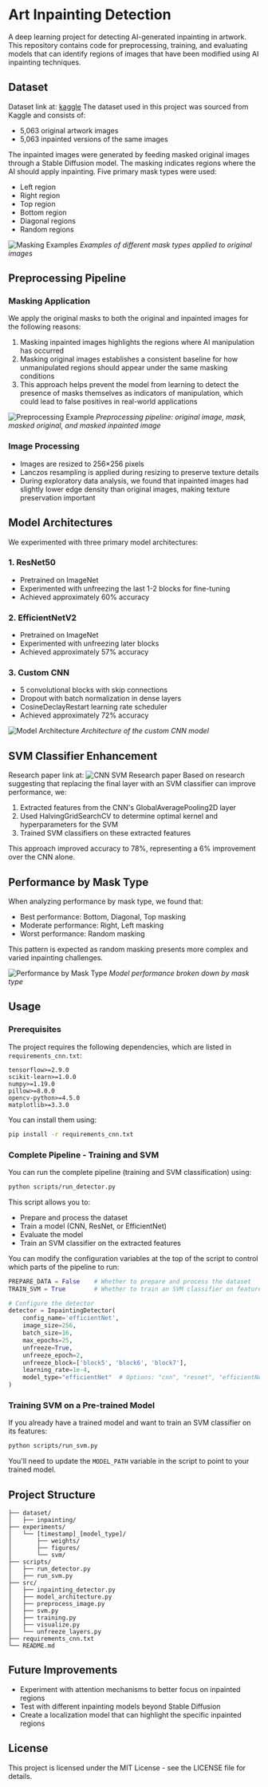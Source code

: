 # Art Inpainting Detection

A deep learning project for detecting AI-generated inpainting in artwork. This repository contains code for preprocessing, training, and evaluating models that can identify regions of images that have been modified using AI inpainting techniques.

## Dataset

Dataset link at: [kaggle](https://www.kaggle.com/datasets/danielmao2019/deepfakeart)
The dataset used in this project was sourced from Kaggle and consists of:
- 5,063 original artwork images
- 5,063 inpainted versions of the same images

The inpainted images were generated by feeding masked original images through a Stable Diffusion model. The masking indicates regions where the AI should apply inpainting. Five primary mask types were used:

- Left region
- Right region
- Top region
- Bottom region
- Diagonal regions
- Random regions

![Masking Examples](images/inpainted_examples.png)
*Examples of different mask types applied to original images*

## Preprocessing Pipeline

### Masking Application

We apply the original masks to both the original and inpainted images for the following reasons:

1. Masking inpainted images highlights the regions where AI manipulation has occurred
2. Masking original images establishes a consistent baseline for how unmanipulated regions should appear under the same masking conditions
3. This approach helps prevent the model from learning to detect the presence of masks themselves as indicators of manipulation, which could lead to false positives in real-world applications

![Preprocessing Example](images/preprocessing_example.png)
*Preprocessing pipeline: original image, mask, masked original, and masked inpainted image*

### Image Processing

- Images are resized to 256×256 pixels
- Lanczos resampling is applied during resizing to preserve texture details
- During exploratory data analysis, we found that inpainted images had slightly lower edge density than original images, making texture preservation important

## Model Architectures

We experimented with three primary model architectures:

### 1. ResNet50

- Pretrained on ImageNet
- Experimented with unfreezing the last 1-2 blocks for fine-tuning
- Achieved approximately 60% accuracy

### 2. EfficientNetV2

- Pretrained on ImageNet
- Experimented with unfreezing later blocks
- Achieved approximately 57% accuracy

### 3. Custom CNN

- 5 convolutional blocks with skip connections
- Dropout with batch normalization in dense layers
- CosineDeclayRestart learning rate scheduler
- Achieved approximately 72% accuracy

![Model Architecture](images/cnn_architecture.png)
*Architecture of the custom CNN model*

## SVM Classifier Enhancement

Research paper link at: ![CNN SVM Research paper](https://www.researchgate.net/publication/342996815_A_Full-Image_Full-Resolution_End-to-End-Trainable_CNN_Framework_for_Image_Forgery_Detection)
Based on research suggesting that replacing the final layer with an SVM classifier can improve performance, we:

1. Extracted features from the CNN's GlobalAveragePooling2D layer
2. Used HalvingGridSearchCV to determine optimal kernel and hyperparameters for the SVM
3. Trained SVM classifiers on these extracted features

This approach improved accuracy to 78%, representing a 6% improvement over the CNN alone.

## Performance by Mask Type

When analyzing performance by mask type, we found that:

- Best performance: Bottom, Diagonal, Top masking
- Moderate performance: Right, Left masking
- Worst performance: Random masking

This pattern is expected as random masking presents more complex and varied inpainting challenges.

![Performance by Mask Type](images/mask_type_performance.png)
*Model performance broken down by mask type*

## Usage

### Prerequisites

The project requires the following dependencies, which are listed in `requirements_cnn.txt`:

```
tensorflow>=2.9.0
scikit-learn>=1.0.0
numpy>=1.19.0
pillow>=8.0.0
opencv-python>=4.5.0
matplotlib>=3.3.0
```

You can install them using:

```bash
pip install -r requirements_cnn.txt
```

### Complete Pipeline - Training and SVM

You can run the complete pipeline (training and SVM classification) using:

```bash
python scripts/run_detector.py
```

This script allows you to:
- Prepare and process the dataset
- Train a model (CNN, ResNet, or EfficientNet)
- Evaluate the model
- Train an SVM classifier on the extracted features

You can modify the configuration variables at the top of the script to control which parts of the pipeline to run:

```python
PREPARE_DATA = False    # Whether to prepare and process the dataset
TRAIN_SVM = True        # Whether to train an SVM classifier on features

# Configure the detector
detector = InpaintingDetector(
    config_name='efficientNet',
    image_size=256,
    batch_size=16,
    max_epochs=25,
    unfreeze=True,
    unfreeze_epoch=2,
    unfreeze_block=['block5', 'block6', 'block7'],
    learning_rate=1e-4,
    model_type="efficientNet"  # Options: "cnn", "resnet", "efficientNet"
)
```

### Training SVM on a Pre-trained Model

If you already have a trained model and want to train an SVM classifier on its features:

```bash
python scripts/run_svm.py
```

You'll need to update the `MODEL_PATH` variable in the script to point to your trained model.

## Project Structure

```
├── dataset/
│   ├── inpainting/
├── experiments/
│   └── [timestamp]_[model_type]/
│       ├── weights/
│       ├── figures/
│       └── svm/
├── scripts/
│   ├── run_detector.py
│   ├── run_svm.py
├── src/
│   ├── inpainting_detector.py
│   ├── model_architecture.py
│   ├── preprocess_image.py
│   ├── svm.py
│   ├── training.py
│   ├── visualize.py
│   └── unfreeze_layers.py
├── requirements_cnn.txt
└── README.md
```

## Future Improvements

- Experiment with attention mechanisms to better focus on inpainted regions
- Test with different inpainting models beyond Stable Diffusion
- Create a localization model that can highlight the specific inpainted regions

## License

This project is licensed under the MIT License - see the LICENSE file for details.